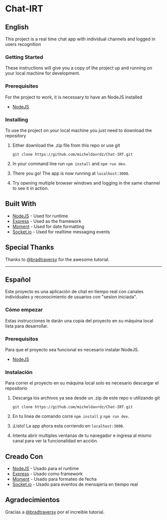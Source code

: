 # Chat-IRT

## English

This project is a real time chat app with individual channels and logged in users recognition

### Getting Started

These instructions will give you a copy of the project up and running on
your local machine for development.

### Prerequisites

For the project to work, it is necessary to have an NodeJS installed
- [NodeJS](https://nodejs.org/en/)

### Installing

To use the project on your local machine you just need to download the repository

1. Either download the .zip file from this repo or use git

       git clone https://github.com/micheldavrdz/Chat-IRT.git
2. In your command line run `npm install` and `npm run dev`.
3. There you go! The app is now running at `localhost:3000`.
4. Try opening multiple browser windows and logging in the same channel to see it in action.

## Built With

  - [NodeJS](https://nodejs.org/en/) - Used for runtime
  - [Express](https://www.npmjs.com/package/express) - Used as the framework
  - [Moment](https://www.npmjs.com/package/moment) - Used for date formatting
  - [Socket.io](https://www.npmjs.com/package/socket.io) - Used for realtime messaging events

## Special Thanks

Thanks to [@bradtraversy](https://github.com/bradtraversy) for the awesome tutorial.

---

## Español

Este proyecto es una aplicación de chat en tiempo real con canales individuales y reconocimiento de usuarios con "sesion iniciada".

### Cómo empezar

Estas instrucciones le darán una copia del proyecto en su máquina local lista para desarrollar.

### Prerequisitos

Para que el proyecto sea funcional es necesario instalar NodeJS.
- [NodeJS](https://nodejs.org/en/)

### Instalación

Para correr el proyecto en su máquina local solo es necesario descargar el repositorio

1. Descarga los archivos ya sea desde un .zip de este repo o utilizando git

       git clone https://github.com/micheldavrdz/Chat-IRT.git
2. En tu linea de comando corre `npm install` y `npm run dev`.
3. ¡Listo! La app ahora esta corriendo en `localhost:3000`.
4. Intenta abrir multiples ventanas de tu navegador e ingresa al mismo canal para ver la funcionalidad en acción.

## Creado Con

  - [NodeJS](https://nodejs.org/en/) - Usado para el runtime
  - [Express](https://www.npmjs.com/package/express) - Usado como framework
  - [Moment](https://www.npmjs.com/package/moment) - Usado para formateo de fecha
  - [Socket.io](https://www.npmjs.com/package/socket.io) - Usado para eventos de mensajeria en tiempo real

## Agradecimientos

Gracias a [@bradtraversy](https://github.com/bradtraversy) por el increible tutorial.
